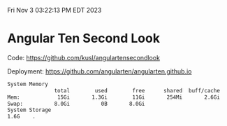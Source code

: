 Fri Nov  3 03:22:13 PM EDT 2023

# Angular Ten Second Look

Code: https://github.com/kusl/angulartensecondlook

Deployment: https://github.com/angularten/angularten.github.io

```bash
System Memory
               total        used        free      shared  buff/cache   available
Mem:            15Gi       1.3Gi        11Gi       254Mi       2.6Gi        13Gi
Swap:          8.0Gi          0B       8.0Gi
System Storage
1.6G	.
